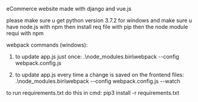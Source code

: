 eCommerce website made with django and vue.js

please make sure u get python version 3.7.2 for windows
and make sure u have node.js with npm then install req file with pip then the node module requi with npm



webpack commands (windows):
1. to update app.js just once: .\node_modules\.bin\webpack --config webpack.config.js

2. to update app.js every time a change is saved on the frontend files: .\node_modules\.bin\webpack --config webpack.config.js --watch



to run requirements.txt do this in cmd:
pip3 install -r requirements.txt